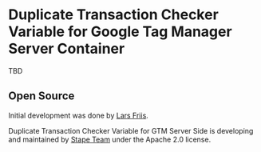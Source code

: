 # Duplicate Transaction Checker Variable for Google Tag Manager Server Container

TBD

## Open Source

Initial development was done by [Lars Friis](https://www.linkedin.com/in/lars-friis/).

Duplicate Transaction Checker Variable for GTM Server Side is developing and maintained by [Stape Team](https://stape.io/) under the Apache 2.0 license.
